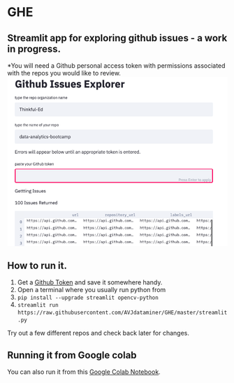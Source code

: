 # GHE
## Streamlit app for exploring github issues - a work in progress.
*You will need a Github personal access token with permissions associated with the repos you would like to review.
![](https://raw.githubusercontent.com/AVJdataminer/GHE/master/screenshot.png)

## How to run it.
1. Get a [Github Token](https://docs.github.com/en/github/authenticating-to-github/creating-a-personal-access-token) and save it somewhere handy.
2. Open a terminal where you usually run python from
3. `pip install --upgrade streamlit opencv-python` 
4. `streamlit run https://raw.githubusercontent.com/AVJdataminer/GHE/master/streamlit.py`

Try out a few different repos and check back later for changes.

## Running it from Google colab 
You can also run it from this [Google Colab Notebook](https://raw.githubusercontent.com/AVJdataminer/GHE/master/Run_GHE_streamlit_colab.ipynb).
